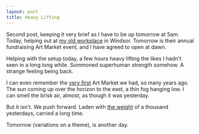 ```yaml
---
layout: post
title: Heavy Lifting
---
```


Second post, keeping it very brief as I have to be up tomorrow at 5am. Today, helping out at [my old workplace](http://www.karuna.org.au/) in Windsor. Tomorrow is their annual fundraising Art Market event, and I have agreed to open at dawn.

Helping with the setup today, a few hours heavy lifting the likes I hadn't seen in a long long while. Summoned superhuman strength somehow. A strange feeling being back.

I can even remember the [very first](http://jb.phocks.org/2005/08/because-jesus-told-me-to-do-it.html) Art Market we had, so many years ago. The sun coming up over the horizon to the east, a thin fog hanging low. I can smell the brisk air, almost, as though it was yesterday. 

But it isn't. We push forward. Laden with [the weight](http://en.wikipedia.org/wiki/Carry_That_Weight) of a thousand yesterdays, carried a long time.

Tomorrow (variations on a theme), is another day.